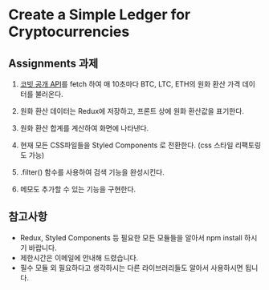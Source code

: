 # Create a Simple Ledger for Cryptocurrencies

## Assignments 과제

1. [코빗 공개 API](https://apidocs.korbit.co.kr/ko/#%EC%B5%9C%EC%A2%85-%EC%B2%B4%EA%B2%B0-%EA%B0%80%EA%B2%A9)를 fetch 하여 매 10초마다 BTC, LTC, ETH의 원화 환산 가격 데이터를 불러온다.

2. 원화 환산 데이터는 Redux에 저장하고, 프론트 상에 원화 환산값을 표기한다. 

3. 원화 환산 합계를 계산하여 화면에 나타낸다.

4. 현재 모든 CSS파일들을 Styled Components 로 전환한다. (css 스타일 리팩토링도 가능)

5. .filter() 함수를 사용하여 검색 기능을 완성시킨다.

6. 메모도 추가할 수 있는 기능을 구현한다.

## 참고사항

* Redux, Styled Components 등 필요한 모든 모듈들을 알아서 npm install 하시기 바랍니다.
* 제한시간은 이메일에 안내해 드렸습니다.
* 필수 모듈 외 필요하다고 생각하시는 다른 라이브러리들도 알아서 사용하시면 됩니다.